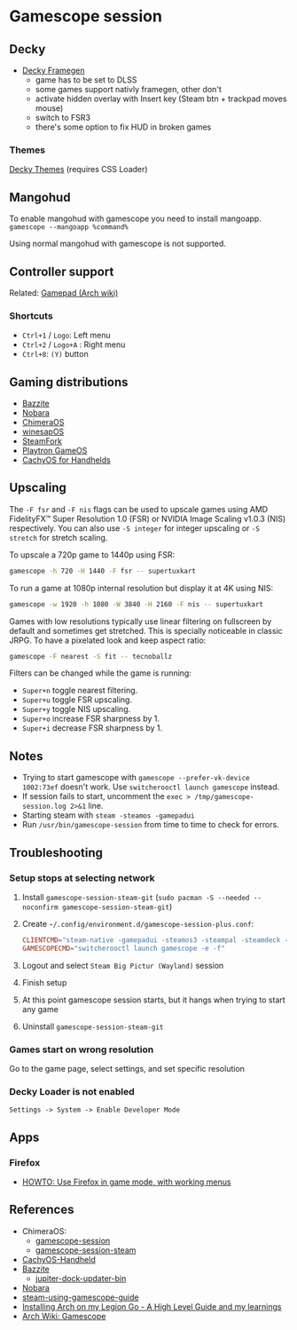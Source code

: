 # Gamescope session

## Decky

- [Decky Framegen](https://github.com/xXJSONDeruloXx/Decky-Framegen)
  - game has to be set to DLSS
  - some games support nativly framegen, other don't
  - activate hidden overlay with Insert key (Steam btn + trackpad moves mouse)
  - switch to FSR3
  - there's some option to fix HUD in broken games

### Themes

[Decky Themes](https://deckthemes.com/) (requires CSS Loader)

## Mangohud

To enable mangohud with gamescope you need to install mangoapp. `gamescope --mangoapp %command%`

Using normal mangohud with gamescope is not supported.

## Controller support

Related: [Gamepad (Arch wiki)](https://wiki.archlinux.org/title/Gamepad)

### Shortcuts

- `Ctrl+1` / `Logo`: Left menu
- `Ctrl+2` / `Logo+A` : Right menu
- `Ctrl+8`: `(Y)` button

## Gaming distributions

- [Bazzite](https://bazzite.gg/)
- [Nobara](https://nobaraproject.org/)
- [ChimeraOS](https://chimeraos.org/)
- [winesapOS](https://github.com/LukeShortCloud/winesapOS)
- [SteamFork](https://github.com/steamfork)
- [Playtron GameOS](https://www.playtron.one/)
- [CachyOS for Handhelds](https://github.com/CachyOS/CachyOS-Handheld)

## Upscaling

The `-F fsr` and `-F nis` flags can be used to upscale games using AMD FidelityFX™ Super Resolution 1.0 (FSR) or NVIDIA Image Scaling v1.0.3 (NIS) respectively. You can also use `-S integer` for integer upscaling or `-S stretch` for stretch scaling.

To upscale a 720p game to 1440p using FSR:

```sh
gamescope -h 720 -H 1440 -F fsr -- supertuxkart
```

To run a game at 1080p internal resolution but display it at 4K using NIS:

```sh
gamescope -w 1920 -h 1080 -W 3840 -H 2160 -F nis -- supertuxkart
```

Games with low resolutions typically use linear filtering on fullscreen by default and sometimes get stretched. This is specially noticeable in classic JRPG. To have a pixelated look and keep aspect ratio:

```sh
gamescope -F nearest -S fit -- tecnoballz
```

Filters can be changed while the game is running:

- `Super+n` toggle nearest filtering.
- `Super+u` toggle FSR upscaling.
- `Super+y` toggle NIS upscaling.
- `Super+o` increase FSR sharpness by 1.
- `Super+i` decrease FSR sharpness by 1.

## Notes

- Trying to start gamescope with `gamescope --prefer-vk-device 1002:73ef` doesn't work. Use `switcherooctl launch gamescope` instead.
- If session fails to start, uncomment the `exec > /tmp/gamescope-session.log 2>&1` line.
- Starting steam with `steam -steamos -gamepadui`
- Run `/usr/bin/gamescope-session` from time to time to check for errors.

## Troubleshooting

### Setup stops at selecting network

1. Install `gamescope-session-steam-git` (`sudo pacman -S --needed --noconfirm gamescope-session-steam-git`)
2. Create `~/.config/environment.d/gamescope-session-plus.conf`:

   ```conf
   CLIENTCMD="steam-native -gamepadui -steamos3 -steampal -steamdeck -pipewire-dmabuf"
   GAMESCOPECMD="switcherooctl launch gamescope -e -f"
   ```

3. Logout and select `Steam Big Pictur (Wayland)` session
4. Finish setup
5. At this point gamescope session starts, but it hangs when trying to start any game
6. Uninstall `gamescope-session-steam-git`

### Games start on wrong resolution

Go to the game page, select settings, and set specific resolution

### Decky Loader is not enabled

`Settings -> System -> Enable Developer Mode`

## Apps

### Firefox

- [HOWTO: Use Firefox in game mode, with working menus](https://www.reddit.com/r/SteamDeck/comments/18sm4vf/howto_use_firefox_in_game_mode_with_working_menus/)

## References

- ChimeraOS:
  - [gamescope-session](https://github.com/ChimeraOS/gamescope-session)
  - [gamescope-session-steam](https://github.com/ChimeraOS/gamescope-session-steam)
- [CachyOS-Handheld](https://github.com/CachyOS/CachyOS-Handheld)
- [Bazzite](https://github.com/ublue-os/bazzite)
  - [jupiter-dock-updater-bin](https://gitlab.com/evlaV/jupiter-dock-updater-bin)
- [Nobara](https://github.com/Nobara-Project/steamdeck-edition-packages)
- [steam-using-gamescope-guide](https://github.com/shahnawazshahin/steam-using-gamescope-guide)
- [Installing Arch on my Legion Go - A High Level Guide and my learnings](https://gaming.lenovo.com/legion-go/post/installing-arch-on-my-legion-go---a-high-level-guide-and-my-learnings-tUz9yvPwS1spaZw)
- [Arch Wiki: Gamescope](https://wiki.archlinux.org/title/Gamescope)
